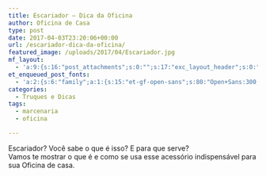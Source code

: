 ```yaml
---
title: Escariador – Dica da Oficina
author: Oficina de Casa
type: post
date: 2017-04-03T23:20:06+00:00
url: /escariador-dica-da-oficina/
featured_image: /uploads/2017/04/Escariador.jpg
mf_layout:
  - 'a:9:{s:16:"post_attachments";s:0:"";s:17:"exc_layout_header";s:0:"";s:17:"exc_layout_slider";s:0:"";s:23:"exc_layout_revslider_id";s:0:"";s:32:"exc_layout_header_sidebar_status";s:0:"";s:25:"exc_layout_header_sidebar";s:23:"home-page-right-sidebar";s:20:"exc_layout_structure";s:10:"full-width";s:23:"exc_layout_left_sidebar";s:23:"home-page-right-sidebar";s:24:"exc_layout_right_sidebar";s:23:"home-page-right-sidebar";}'
et_enqueued_post_fonts:
  - 'a:2:{s:6:"family";a:1:{s:15:"et-gf-open-sans";s:80:"Open+Sans:300,300italic,regular,italic,600,600italic,700,700italic,800,800italic";}s:6:"subset";a:2:{i:0;s:5:"latin";i:1;s:9:"latin-ext";}}'
categories:
  - Truques e Dicas
tags:
  - marcenaria
  - oficina

---
```

Escariador? Você sabe o que é isso? E para que serve?  
Vamos te mostrar o que é e como se usa esse acessório indispensável para sua Oficina de casa.